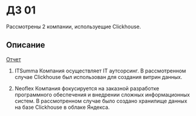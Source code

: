 # ДЗ 01

Рассмотрены 2 компании, используещие Clickhouse.


## Описание

[Отчет](https://file.pdf)

1. ITSumma
Компания осуществляет IT аутсорсинг.
В рассмотренном случае Clickhouse был использован для создания витрин данных.

2. Neoflex 
Компания фокусируется на заказной разработке программного обеспечения и внедрении сложных информационных систем.
В рассмотренном случае было создано хранилище данных на базе Clickhouse в облаке Яндекса.
